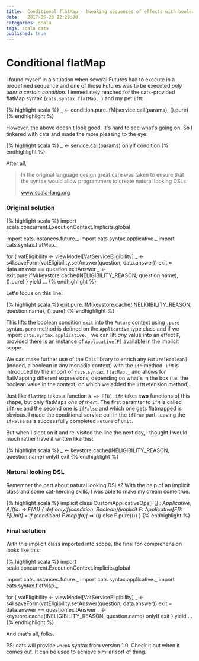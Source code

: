 ```yaml
---
title:  Conditional flatMap - tweaking sequences of effects with boolean conditions
date:   2017-05-20 22:28:00
categories: scala
tags: scala cats
published: true
---
```


# Conditional flatMap

I found myself in a situation when several Futures had to execute in a predefined sequence and one of those Futures was to be executed _only uder a certain condition_. I immediately reached for the cats-provided flatMap syntax (`cats.syntax.flatMap._`) and my pet `ifM`:

{% highlight scala %}
  _ <- condition.pure.ifM(service.call(params), ().pure)
{% endhighlight %}

However, the above doesn't look good. It's hard to see what's going on. So I tinkered with cats and made the more pleasing to the eye:

{% highlight scala %}
  _ <- service.call(params) onlyIf condition
{% endhighlight %}

After all,

>  In the original language design great care was taken to ensure that the syntax would allow programmers to create natural looking DSLs.
> 
> www.scala-lang.org



### Original solution

{% highlight scala %}
import scala.concurrent.ExecutionContext.Implicits.global

import cats.instances.future._
import cats.syntax.applicative._
import cats.syntax.flatMap._

for {
  vatEligibility <- viewModel[VatServiceEligibility]
  _ <- s4l.saveForm(vatEligibility.setAnswer(question, data.answer))
  exit = data.answer == question.exitAnswer
  _ <- exit.pure.ifM(keystore.cache(INELIGIBILITY_REASON, question.name), ().pure)
} yield ...
{% endhighlight %}

Let's focus on this line:

{% highlight scala %}
exit.pure.ifM(keystore.cache(INELIGIBILITY_REASON, question.name), ().pure)
{% endhighlight %}

This lifts the boolean condition `exit` into the `Future` context using `.pure` syntax. `pure` method is defined on the `Applicative` type class and if we import `cats.syntax.applicative._` we can lift _any_ value into an effect `F`, provided there is an instance of `Applicative[F]` available in the implicit scope.

We can make further use of the Cats library to enrich any `Future[Boolean]` (indeed, a boolean in any monadic context) with the `ifM` method. `ifM` is introduced by the import of `cats.syntax.flatMap._` and allows for flatMapping different expressions, depending on what's in the box (i.e. the boolean value in the context, on which we added the `ifM` etension method).

Just like `flatMap` takes a function `A => F[B]`, `ifM` takes **two** functions of this shape, but only flatMaps _one of them_. The first paramter to `ifM` is called `ifTrue` and the second one is `ifFalse` and which one gets flatmapped is obvious. I made the conditional service call in the `ifTrue` part, leaving the `ifFalse` as a successfully completed `Future` of `Unit`.

But when I slept on it and re-visited the line the next day, I thought I would much rather have it written like this:

{% highlight scala %}
  _ <- keystore.cache(INELIGIBILITY_REASON, question.name) onlyIf exit
{% endhighlight %}

### Natural looking DSL

Remember the part about natural looking DSLs? With the help of an implicit class and some cat-herding skills, I was able to make my dream come true:

{% highlight scala %}
implicit class CustomApplicativeOps[F[_] : Applicative, A](fa: => F[A]) {
  def onlyIf(condition: Boolean)(implicit F: Applicative[F]): F[Unit] =
    if (condition) F.map(fa)(_ => ()) else F.pure(())
}
{% endhighlight %}


### Final solution
With this implicit class imported into scope, the final for-comprehension looks like this:

{% highlight scala %}
import scala.concurrent.ExecutionContext.Implicits.global

import cats.instances.future._
import cats.syntax.applicative._
import cats.syntax.flatMap._

for {
  vatEligibility <- viewModel[VatServiceEligibility]
  _ <- s4l.saveForm(vatEligibility.setAnswer(question, data.answer))
  exit = data.answer == question.exitAnswer
  _ <- keystore.cache(INELIGIBILITY_REASON, question.name) onlyIf exit
} yield ...
{% endhighlight %}

And that's all, folks.

PS: cats will provide `whenA` syntax from version 1.0. Check it out when it comes out. It can be used to achieve similar sort of thing.

